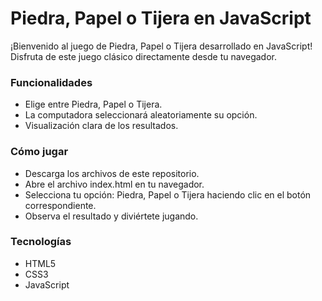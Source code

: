 # Piedra, Papel o Tijera en JavaScript
¡Bienvenido al juego de Piedra, Papel o Tijera desarrollado en JavaScript! Disfruta de este juego clásico directamente desde tu navegador.

### Funcionalidades
- Elige entre Piedra, Papel o Tijera.
- La computadora seleccionará aleatoriamente su opción.
- Visualización clara de los resultados.

### Cómo jugar
- Descarga los archivos de este repositorio.
- Abre el archivo index.html en tu navegador.
- Selecciona tu opción: Piedra, Papel o Tijera haciendo clic en el botón correspondiente.
- Observa el resultado y diviértete jugando.

### Tecnologías
- HTML5
- CSS3
- JavaScript

